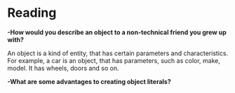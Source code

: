 # Reading

**-How would you describe an object to a non-technical friend you grew up with?**

An object is a kind of entity, that has certain parameters and characteristics. For example, a car is an object, that has parameters, such as color, make, model. It has wheels, doors and so on. 

**-What are some advantages to creating object literals?**


